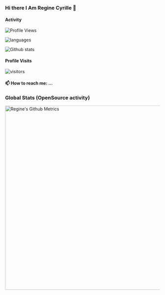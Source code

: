 ### Hi there I Am Regine Cyrille 👋

<!--
**Regine12/Regine12** is a ✨ _special_ ✨ repository because its `README.md` (this file) appears on your GitHub profile.

Here are some ideas to get you started:

- 🔭 I’m currently working on ... Frontend
- 🌱 I’m currently learning ...Javascript & Java
- 👯 I’m looking to collaborate on ...UI/UX Design
- 🤔 I’m looking for help with ...Frontend Web Development
- 💬 Ask me about ...Programming
- 📫 How to reach me: ...

- 😄 Pronouns: ... She/Her
- ⚡ Fun fact: ...Let us Write a Blog
-->
 

#### Activity
<!--START_SECTION:waka-->

![Profile Views](http://img.shields.io/badge/Profile%20Views-25-blue)


![languages](https://github-readme-stats.vercel.app/api/top-langs/?username=Regine12&hide=scss&layout=compact&theme=tokyonight)



<!--END_SECTION:waka-->


![Github stats](https://github-readme-stats.vercel.app/api?username=Regine12&theme=vue&show_icons=true&count_private=true)
 
 #### Profile Visits 

![visitors](https://visitor-badge.glitch.me/badge?page_id=Regine12)

#### 📫 How to reach me: ...



### Global Stats (OpenSource activity)
<p>
    <img width="600"  
         src="https://metrics.lecoq.io/Regine12?id=Regine12" 
         alt="Regine's Github Metrics"
    />
</p>



